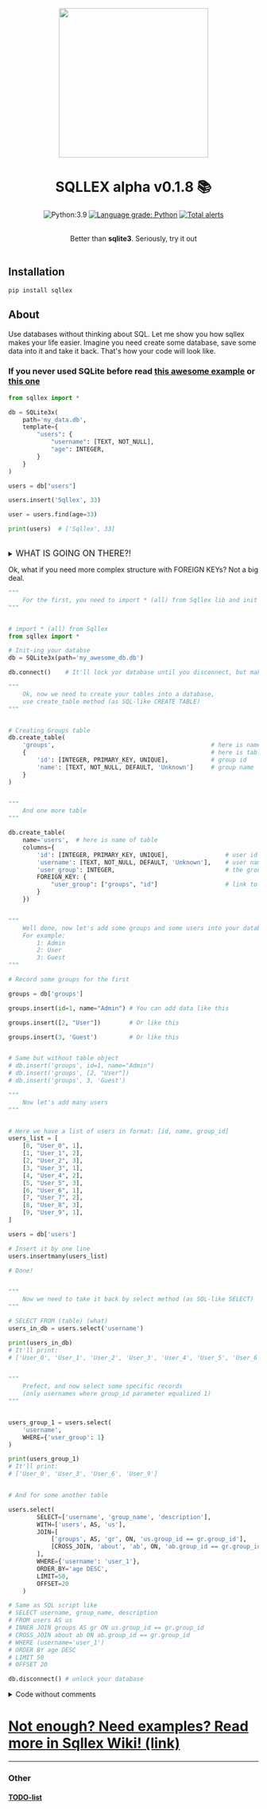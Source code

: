 
<div align="center">

<img src="./pics/sqllex-logo.svg" width="300px">

# SQLLEX alpha v0.1.8 📚

![Python:3.9](https://img.shields.io/badge/Python-3.9-green)
[![Language grade: Python](https://img.shields.io/lgtm/grade/python/g/V1A0/sqllex.svg?logo=lgtm&logoWidth=18)](https://lgtm.com/projects/g/V1A0/sqllex/context:python)
[![Total alerts](https://img.shields.io/lgtm/alerts/g/V1A0/sqllex.svg?logo=lgtm&logoWidth=18)](https://lgtm.com/projects/g/V1A0/sqllex/alerts/)

<br>
Better than <b>sqlite3</b>. Seriously, try it out<br>
</div><br>

## Installation
```
pip install sqllex
```


## About
Use databases without thinking about SQL. Let me show you how sqllex makes
your life easier. Imagine you need create some database, save some data
into it and take it back. That's how your code will look like.

### If you never used SQLite before read [this awesome example](https://github.com/v1a0/sqllex/wiki/SQLite3x-%7C-SIMPLEST-EXAMPLE#simplest-sqlite3x-example) or [this one](https://deepnote.com/@abid/SQLLEX-Simple-and-Faster-7WXrco0hRXaqvAiXo8QJBQ#)
```python
from sqllex import *

db = SQLite3x(                              
    path='my_data.db',                      
    template={                              
        "users": {                          
            "username": [TEXT, NOT_NULL],   
            "age": INTEGER,                 
        }                                   
    }                                       
)

users = db["users"]

users.insert('Sqllex', 33)

user = users.find(age=33)

print(users)  # ['Sqllex', 33]
```

<br>
<details>
<summary id="what1"><big>WHAT IS GOING ON THERE?!</big></summary>

```python
from sqllex import *

# Create some database, with simple structure
db = SQLite3x(                              # create database
    path='my_data.db',                      # path to your database, or where you would like it locate
    template={                              # schema for tables inside your database
        "users": {                          # name for the 1'st table
            "username": [TEXT, NOT_NULL],   # 1'st column of table, named "username", contains text-data, can't be NULL
            "age": INTEGER,                 # 2'nd column of table, named "age", contains integer value
        }                                   # end of table
    }                                       # end of schema (template)
)

# Ok, now you have database with table inside it.
# Let's add record of  33 years old user named 'Sqllex'
# Dear db, please insert into 'users' table values ['Sqllex', 33]
db.insert('users', ['Sqllex', 33])

# Dear db, please select from table 'users' username(s) where column 'age' == 33
users = db.select('users', 'username', WHERE={'age': 33})

# Print it
print(users)  # ['Sqllex']
```

</details>

Ok, what if you need more complex structure with FOREIGN KEYs? Not a big deal.

```python
"""
    For the first, you need to import * (all) from Sqllex lib and init your database
"""


# import * (all) from Sqllex
from sqllex import *

# Init-ing your databse
db = SQLite3x(path='my_awesome_db.db')

db.connect()    # It'll lock yor database until you disconnect, but makes sqllex work damn faster

"""
    Ok, now we need to create your tables into a database,
    use create_table method (as SQL-like CREATE TABLE)
"""


# Creating Groups table
db.create_table(
    'groups',                                            # here is name of table
    {                                                    # here is table structure
        'id': [INTEGER, PRIMARY_KEY, UNIQUE],            # group id
        'name': [TEXT, NOT_NULL, DEFAULT, 'Unknown']     # group name
    }
)


"""
    And one more table
"""

db.create_table(
    name='users',  # here is name of table
    columns={
        'id': [INTEGER, PRIMARY_KEY, UNIQUE],                # user id
        'username': [TEXT, NOT_NULL, DEFAULT, 'Unknown'],    # user name
        'user_group': INTEGER,                               # the group user belongs to
        FOREIGN_KEY: {
            "user_group": ["groups", "id"]                   # link to table groups, column id
        }
    })


"""
    Well done, now let's add some groups and some users into your database
    For example:
        1: Admin
        2: User
        3: Guest
"""

# Record some groups for the first

groups = db['groups']

groups.insert(id=1, name="Admin") # You can add data like this

groups.insert([2, "User"])        # Or like this

groups.insert(3, 'Guest')         # Or like this


# Same but without table object
# db.insert('groups', id=1, name="Admin")
# db.insert('groups', [2, "User"])
# db.insert('groups', 3, 'Guest')

"""
    Now let's add many users
"""


# Here we have a list of users in format: [id, name, group_id]
users_list = [
    [0, "User_0", 1],
    [1, "User_1", 2],
    [2, "User_2", 3],
    [3, "User_3", 1],
    [4, "User_4", 2],
    [5, "User_5", 3],
    [6, "User_6", 1],
    [7, "User_7", 2],
    [8, "User_8", 3],
    [9, "User_9", 1],
]

users = db['users']

# Insert it by one line
users.insertmany(users_list)

# Done!


"""
    Now we need to take it back by select method (as SQL-like SELECT)
"""

# SELECT FROM (table) (what)
users_in_db = users.select('username')

print(users_in_db)
# It'll print:
# ['User_0', 'User_1', 'User_2', 'User_3', 'User_4', 'User_5', 'User_6', 'User_7', 'User_8', 'User_9']


"""
    Prefect, and now select some specific records
    (only usernames where group_id parameter equalized 1)
"""


users_group_1 = users.select(
    'username',
    WHERE={'user_group': 1}
)

print(users_group_1)
# It'll print:
# ['User_0', 'User_3', 'User_6', 'User_9']


# And for some another table

users.select(
        SELECT=['username', 'group_name', 'description'],                 # SELECT username, group_name, description
        WITH=['users', AS, 'us'],                                         # FROM users AS us
        JOIN=[                                                            # JOIN
            ['groups', AS, 'gr', ON, 'us.group_id == gr.group_id'],       ## INNER JOIN groups AS gr ON us.group_id == gr.group_id
            [CROSS_JOIN, 'about', 'ab', ON, 'ab.group_id == gr.group_id'] ## INNER JOIN about ab ON ab.group_id == gr.group_id
        ],
        WHERE={'username': 'user_1'},                                     # WHERE (username='user_1')
        ORDER_BY='age DESC',                                              # order by age ASC
        LIMIT=50,
        OFFSET=20                                                           
    )

# Same as SQL script like
# SELECT username, group_name, description
# FROM users AS us
# INNER JOIN groups AS gr ON us.group_id == gr.group_id
# CROSS_JOIN about ab ON ab.group_id == gr.group_id
# WHERE (username='user_1')
# ORDER BY age DESC
# LIMIT 50
# OFFSET 20

db.disconnect() # unlock your database

```


<details>
<summary id="just_code_1">Code without comments</summary>



```python

from sqllex import *

db = SQLite3x(path='my_awesome_db.db')

db.connect()


db.create_table(
    'groups',                                            
    {                  
        'id': [INTEGER, PRIMARY_KEY, UNIQUE],
        'name': [TEXT, NOT_NULL, DEFAULT, 'Unknown']
    }
)

db.create_table(
    name='users',
    columns={
        'id': [INTEGER, PRIMARY_KEY, UNIQUE],
        'username': [TEXT, NOT_NULL, DEFAULT, 'Unknown'],
        'user_group': INTEGER,
        FOREIGN_KEY: {
            "user_group": ["groups", "id"]
        }
    })

groups = db['groups']

groups.insert(id=1, name="Admin")

groups.insert([2, "User"])

groups.insert(3, 'Guest')

users_list = [
    [0, "User_0", 1],
    [1, "User_1", 2],
    [2, "User_2", 3],
    [3, "User_3", 1],
    [4, "User_4", 2],
    [5, "User_5", 3],
    [6, "User_6", 1],
    [7, "User_7", 2],
    [8, "User_8", 3],
    [9, "User_9", 1],
]

users = db['users']

users.insertmany(users_list)

users_in_db = users.select('username')

print(users_in_db)

users_group_1 = users.select(
    'username',
    WHERE={'user_group': 1}
)

print(users_group_1)

users.select(
        SELECT=['username', 'group_name', 'description'], 
        WITH=['users', AS, 'us'],
        JOIN=[                                   
            ['groups', AS, 'gr', ON, 'us.group_id == gr.group_id'],
            [CROSS_JOIN, 'about', 'ab', ON, 'ab.group_id == gr.group_id']
        ],
        WHERE={'username': 'user_1'},                                     
        ORDER_BY='age DESC',                                             
        LIMIT=50,
        OFFSET=20                                                           
    )

db.disconnect()

```
</details>

# [Not enough? Need examples? Read more in Sqllex Wiki! (link)](https://github.com/V1A0/sqllex/wiki)

-----
### Other
#### [TODO-list](todo.md)
